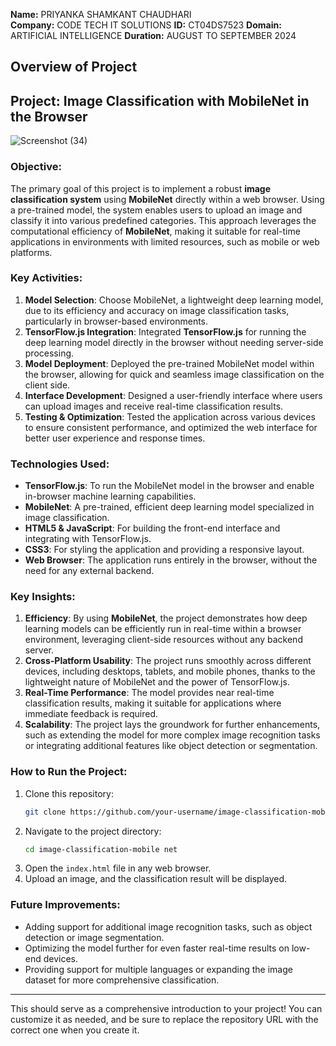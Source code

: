 **Name:** PRIYANKA SHAMKANT CHAUDHARI  
**Company:** CODE TECH IT SOLUTIONS 
**ID:** CT04DS7523 
**Domain:** ARTIFICIAL INTELLIGENCE 
**Duration:** AUGUST TO SEPTEMBER 2024 


##  Overview of Project

## Project: Image Classification with MobileNet in the Browser
![Screenshot (34)](https://github.com/user-attachments/assets/01b80c11-8713-43ef-9640-dcdedc567734)

### Objective:
The primary goal of this project is to implement a robust **image classification system** using **MobileNet** directly within a web browser. Using a pre-trained model, the system enables users to upload an image and classify it into various predefined categories. This approach leverages the computational efficiency of **MobileNet**, making it suitable for real-time applications in environments with limited resources, such as mobile or web platforms.

### Key Activities:
1. **Model Selection**: Choose MobileNet, a lightweight deep learning model, due to its efficiency and accuracy on image classification tasks, particularly in browser-based environments.
2. **TensorFlow.js Integration**: Integrated **TensorFlow.js** for running the deep learning model directly in the browser without needing server-side processing.
3. **Model Deployment**: Deployed the pre-trained MobileNet model within the browser, allowing for quick and seamless image classification on the client side.
4. **Interface Development**: Designed a user-friendly interface where users can upload images and receive real-time classification results.
5. **Testing & Optimization**: Tested the application across various devices to ensure consistent performance, and optimized the web interface for better user experience and response times.

### Technologies Used:
- **TensorFlow.js**: To run the MobileNet model in the browser and enable in-browser machine learning capabilities.
- **MobileNet**: A pre-trained, efficient deep learning model specialized in image classification.
- **HTML5 & JavaScript**: For building the front-end interface and integrating with TensorFlow.js.
- **CSS3**: For styling the application and providing a responsive layout.
- **Web Browser**: The application runs entirely in the browser, without the need for any external backend.

### Key Insights:
1. **Efficiency**: By using **MobileNet**, the project demonstrates how deep learning models can be efficiently run in real-time within a browser environment, leveraging client-side resources without any backend server.
2. **Cross-Platform Usability**: The project runs smoothly across different devices, including desktops, tablets, and mobile phones, thanks to the lightweight nature of MobileNet and the power of TensorFlow.js.
3. **Real-Time Performance**: The model provides near real-time classification results, making it suitable for applications where immediate feedback is required.
4. **Scalability**: The project lays the groundwork for further enhancements, such as extending the model for more complex image recognition tasks or integrating additional features like object detection or segmentation.

### How to Run the Project:
1. Clone this repository:
    ```bash
    git clone https://github.com/your-username/image-classification-mobilenet.git
    ```
2. Navigate to the project directory:
    ```bash
    cd image-classification-mobile net
    ```
3. Open the `index.html` file in any web browser.
4. Upload an image, and the classification result will be displayed.

### Future Improvements:
- Adding support for additional image recognition tasks, such as object detection or image segmentation.
- Optimizing the model further for even faster real-time results on low-end devices.
- Providing support for multiple languages or expanding the image dataset for more comprehensive classification.

---

This should serve as a comprehensive introduction to your project! You can customize it as needed, and be sure to replace the repository URL with the correct one when you create it.
